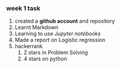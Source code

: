 <h3>week 1 task</h3>
<ol>
<li>created a <strong>github account</strong> and repository</li>
<li>Learnt Markdown</li>
<li>Learning to use <em>Jupyter notebooks</em></li>
<li>Made a report on Logistic regression</li>
<li>hackerrank
<ol>
<li>2 stars in Problem Solving</li>
<li>4 stars on python</li>
</ol>
</li>
</ol>
